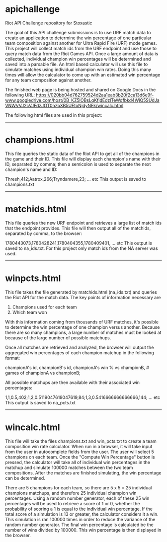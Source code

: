 # apichallenge
Riot API Challenge repository for Stoxastic

The goal of this API challenge submissions is to use URF match data to create an application to 
determine the win percentage of one particular team composition against another for Ultra Rapid Fire (URF)
mode games. This project will collect match ids from the URF endpoint and use those to query match data
from the Riot Games API. Once a large amount of data is collected, individual champion win percentages 
will be determined and saved into a parsable file. An html based calculator will use this file to simulate
matches using individual champion win rates. Doing this many times will allow the calculator to come up with
an estimated win percentage for any team composition against another. 

The finished web page is being hosted and shared on Google Docs in the following URL:
https://020bb04d762759524d2aa1eab3b20f2ca13d6e9f-www.googledrive.com/host/0B_KZ5lOBsLqKfjdEdzlTeWdfbkd4WjQ5SUdJaVNWVVJ2cVJFdzJOT0hzbXB5UEtoNjdyNEk/wincalc.html

The following html files are used in this project:

--------------------------------------------------------------------------------------------------------------
# champions.html

This file queries the static data of the Riot API to get all of the champions in the game and their ID.
This file will display each champion's name with their ID, separated by comma; then a semicolon is used
to separate  the next champion's name and ID:

Thresh,412;Aatrox,266;Tryndamere,23; ... etc
This output is saved to champions.txt

--------------------------------------------------------------------------------------------------------------
# matchids.html

This file queries the new URF endpoint and retrieves a large list of match ids that the endpoint provides. 
This file will then output all of the matchids, separated by comma, to the browser:

1780443073,1780428241,1780404355,1780409401, ... etc
This output is saved to na_ids.txt. For this project only match ids from the NA server was used.

--------------------------------------------------------------------------------------------------------------
# winpcts.html

This file takes the file generated by matchids.html (na_ids.txt) and queries the Riot API for the match data.
The key points of information necessary are 

1) Champions used for each team
2) Which team won

With this information coming from thousands of URF matches, it's possible to determine the win percentage
of one champion versus another. Because there are so many champions, a large number of matches must be 
looked at because of the large number of possible matchups. 

Once all matches are retrieved and analyzed, the browser will output the aggregated win percentages of 
each champion matchup in the following format:

championA's id, championB's id, championA's win % vs championB, # games of championA vs championB;

All possible matchups are then available with their associated win percentages:

1,1,0.5,402;1,2,0.5119047619047619,84;1,3,0.5416666666666666,144; ... etc
This output is saved to na_pcts.txt

------------------------------------------------------------------------------------------------------------
# wincalc.html
This file will take the files champions.txt and win_pcts.txt to create a team composition win rate 
calculator. When run in a browser, it will take input from the user in autocomplete fields from the user. 
The user will select 5 champions on each team. Once the "Compute Win Percentage" button is pressed, the 
calculator will take all of individual win percentages in the matchup and simulate 100000 matches between 
the two team compositions. After the matches are finished simulating, the win percentage can be determined. 

There are 5 champions for each team, so there are 5 x 5 = 25 individual champions matchups, and therefore 
25 individual champion win percentages. Using a random number generator, each of these 25 win percentages
will be used to retrieve a score of 1 or 0, whether the probability of scoring a 1 is equal to the
individual win percentage. If the total score of a simulation is 13 or greater, the calculator considers it
a win. This simulation is ran 100000 times in order to reduce the variance of the random number generator.
The final win percentage is calculated be the number of wins divided by 100000. This win percentage is 
then displayed in the browser. 